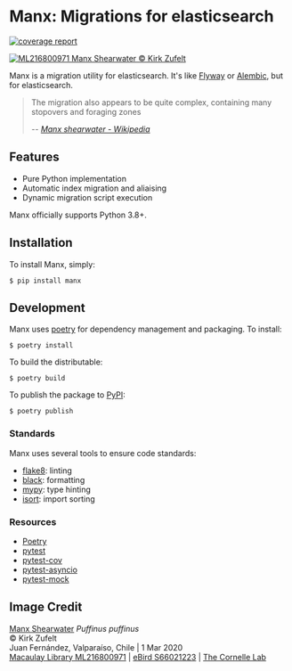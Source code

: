 # Manx: Migrations for elasticsearch
[![coverage report](https://gitlab.com/text-analytics/open-source/manx/badges/master/coverage.svg)](https://gitlab.com/text-analytics/open-source/manx/-/commits/master)

[![ML216800971 Manx Shearwater © Kirk Zufelt](https://cdn.download.ams.birds.cornell.edu/api/v1/asset/216800971/1200)](https://macaulaylibrary.org/asset/216800971 "ML216800971 Manx Shearwater © Kirk Zufelt")

Manx is a migration utility for elasticsearch.  It's like [Flyway](https://flywaydb.org/) or [Alembic](https://alembic.sqlalchemy.org/en/latest/), but for elasticsearch.  

> The migration also appears to be quite complex, containing many stopovers and foraging zones
>
> -- <cite>[Manx shearwater - Wikipedia](https://en.wikipedia.org/wiki/Manx_shearwater "Manx shearwater - Wikipedia")</cite>

## Features
* Pure Python implementation
* Automatic index migration and aliaising
* Dynamic migration script execution

Manx officially supports Python 3.8+.

## Installation
To install Manx, simply:

`$ pip install manx`

## Development
Manx uses [poetry](https://python-poetry.org) for dependency management and packaging. To install:

`$ poetry install`

To build the distributable:

`$ poetry build`

To publish the package to [PyPI](https://pypi.org/project/manx/):

`$ poetry publish`

### Standards
Manx uses several tools to ensure code standards:
*  [flake8](https://flake8.pycqa.org/en/latest/): linting
*  [black](https://pypi.org/project/black/): formatting
*  [mypy](https://mypy.readthedocs.io/en/stable/): type hinting
*  [isort](https://timothycrosley.github.io/isort/): import sorting

### Resources
*  [Poetry](https://python-poetry.org)
*  [pytest](https://docs.pytest.org/en/stable/index.html)
*  [pytest-cov](https://github.com/pytest-dev/pytest-cov)
*  [pytest-asyncio](https://github.com/pytest-dev/pytest-asyncio)
*  [pytest-mock](https://github.com/pytest-dev/pytest-mock/)

## Image Credit
[Manx Shearwater](https://ebird.org/species/manshe "Manx Shearwater") *Puffinus puffinus*  
© Kirk Zufelt  
Juan Fernández, Valparaíso, Chile | 1 Mar 2020  
[Macaulay Library ML216800971](https://macaulaylibrary.org/asset/216800971 "Macaulay Library ML216800971") | [eBird S66021223](https://ebird.org/view/checklist/S66021223 "eBird S66021223") | [The Cornelle Lab](https://www.birds.cornell.edu/home "The Cornelle Lab")